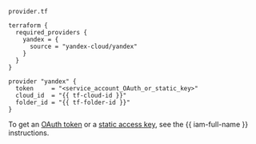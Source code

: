 `provider.tf`


```hcl
terraform {
  required_providers {
    yandex = {
      source = "yandex-cloud/yandex"
    }
  }
}

provider "yandex" {
  token     = "<service_account_OAuth_or_static_key>"
  cloud_id  = "{{ tf-cloud-id }}"
  folder_id = "{{ tf-folder-id }}"
}
```




To get an [OAuth token](../../iam/concepts/authorization/oauth-token.md) or a [static access key](../../iam/operations/sa/create-access-key.md), see the {{ iam-full-name }} instructions.

